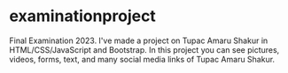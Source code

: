 # examinationproject
Final Examination 2023.
I've made a project on Tupac Amaru Shakur in HTML/CSS/JavaScript and Bootstrap.
In this project you can see pictures, videos, forms, text, and many social media links of Tupac Amaru Shakur.  

